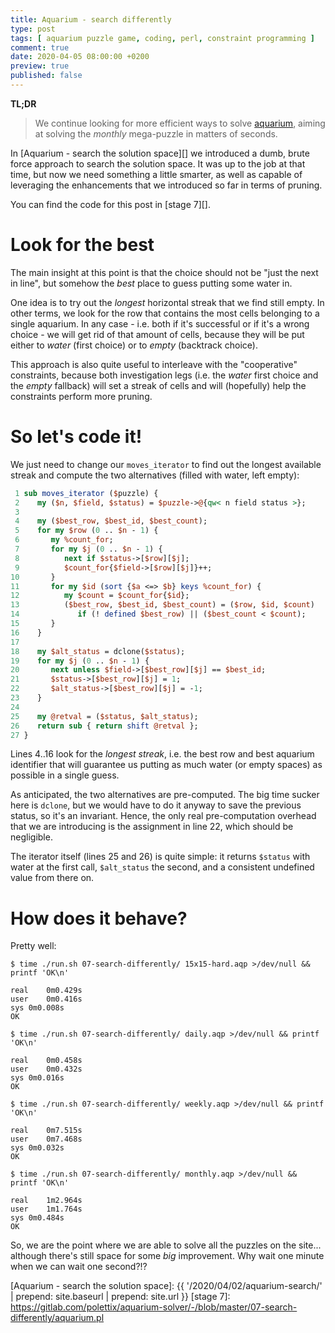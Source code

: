 ```yaml
---
title: Aquarium - search differently
type: post
tags: [ aquarium puzzle game, coding, perl, constraint programming ]
comment: true
date: 2020-04-05 08:00:00 +0200
preview: true
published: false
---
```


**TL;DR**

> We continue looking for more efficient ways to solve [aquarium][], aiming
> at solving the *monthly* mega-puzzle in matters of seconds.

In [Aquarium - search the solution space][] we introduced a dumb, brute
force approach to search the solution space. It was up to the job at that
time, but now we need something a little smarter, as well as capable of
leveraging the enhancements that we introduced so far in terms of pruning.

You can find the code for this post in [stage 7][].

# Look for the best

The main insight at this point is that the choice should not be "just the
next in line", but somehow the *best* place to guess putting some water in.

One idea is to try out the *longest* horizontal streak that we find still
empty. In other terms, we look for the row that contains the most cells
belonging to a single aquarium. In any case - i.e. both if it's successful
or if it's a wrong choice - we will get rid of that amount of cells, because
they will be put either to *water* (first choice) or to *empty* (backtrack
choice).

This approach is also quite useful to interleave with the "cooperative"
constraints, because both investigation legs (i.e. the *water* first choice
and the *empty* fallback) will set a streak of cells and will (hopefully)
help the constraints perform more pruning.

# So let's code it!

We just need to change our `moves_iterator` to find out the longest
available streak and compute the two alternatives (filled with water, left
empty):

```perl
 1 sub moves_iterator ($puzzle) {
 2    my ($n, $field, $status) = $puzzle->@{qw< n field status >};
 3 
 4    my ($best_row, $best_id, $best_count);
 5    for my $row (0 .. $n - 1) {
 6       my %count_for;
 7       for my $j (0 .. $n - 1) {
 8          next if $status->[$row][$j];
 9          $count_for{$field->[$row][$j]}++;
10       }
11       for my $id (sort {$a <=> $b} keys %count_for) {
12          my $count = $count_for{$id};
13          ($best_row, $best_id, $best_count) = ($row, $id, $count)
14             if (! defined $best_row) || ($best_count < $count);
15       }
16    }
17 
18    my $alt_status = dclone($status);
19    for my $j (0 .. $n - 1) {
20       next unless $field->[$best_row][$j] == $best_id;
21       $status->[$best_row][$j] = 1;
22       $alt_status->[$best_row][$j] = -1;
23    }
24 
25    my @retval = ($status, $alt_status);
26    return sub { return shift @retval };
27 }
```

Lines 4..16 look for the *longest streak*, i.e. the best row and best
aquarium identifier that will guarantee us putting as much water (or empty
spaces) as possible in a single guess.

As anticipated, the two alternatives are pre-computed. The big time sucker
here is `dclone`, but we would have to do it anyway to save the previous
status, so it's an invariant. Hence, the only real pre-computation overhead
that we are introducing is the assignment in line 22, which should be
negligible.

The iterator itself (lines 25 and 26) is quite simple: it returns `$status`
with water at the first call, `$alt_status` the second, and a consistent
undefined value from there on.

# How does it behave?

Pretty well:

```shell
$ time ./run.sh 07-search-differently/ 15x15-hard.aqp >/dev/null && printf 'OK\n'

real	0m0.429s
user	0m0.416s
sys	0m0.008s
OK

$ time ./run.sh 07-search-differently/ daily.aqp >/dev/null && printf 'OK\n'

real	0m0.458s
user	0m0.432s
sys	0m0.016s
OK

$ time ./run.sh 07-search-differently/ weekly.aqp >/dev/null && printf 'OK\n'

real	0m7.515s
user	0m7.468s
sys	0m0.032s
OK

$ time ./run.sh 07-search-differently/ monthly.aqp >/dev/null && printf 'OK\n'

real	1m2.964s
user	1m1.764s
sys	0m0.484s
OK
```

So, we are the point where we are able to solve all the puzzles on the
site... although there's still space for some *big* improvement. Why wait
one minute when we can wait one second?!?

[aquarium]: https://www.puzzle-aquarium.com/
[Aquarium - search the solution space]: {{ '/2020/04/02/aquarium-search/' | prepend: site.baseurl | prepend: site.url }}
[stage 7]: https://gitlab.com/polettix/aquarium-solver/-/blob/master/07-search-differently/aquarium.pl
